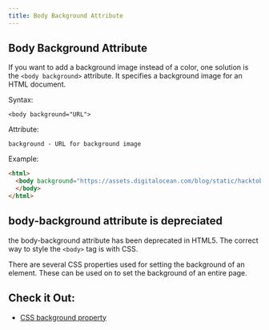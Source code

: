 ```yaml
---
title: Body Background Attribute
---
```

## Body Background Attribute

If you want to add a background image instead of a color, one solution is the `<body background>` attribute. It specifies a background image for an HTML document.


Syntax: 

`<body background="URL">`


Attribute:

`background - URL for background image`


Example:
```html
<html>
  <body background="https://assets.digitalocean.com/blog/static/hacktoberfest-is-back/hero.png">
  </body>
</html>
```


## body-background attribute is depreciated
the body-background attribute has been deprecated in HTML5. The correct way to style the ```<body>``` tag is with CSS.


There are several CSS properties used for setting the background of an element. These can be used on <body> to set the background of an entire page.

## Check it Out:
* [CSS background property](https://github.com/freeCodeCamp/guides/blob/master/src/pages/css/background/index.md)
  

